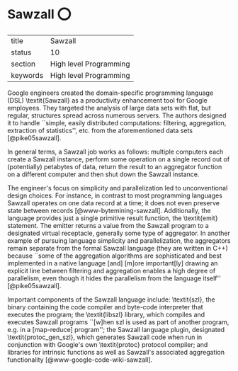 # Sawzall :o:


|          |                        |
| -------- | ---------------------- |
| title    | Sawzall                | 
| status   | 10                     |
| section  | High level Programming |
| keywords | High level Programming |



Google engineers created the domain-specific programming language
(DSL) \textit{Sawzall} as a productivity enhancement tool for Google
employees.  They targeted the analysis of large data sets with flat,
but regular, structures spread across numerous servers.  The authors
designed it to handle ``simple, easily distributed computations:
filtering, aggregation, extraction of statistics'', etc. from the
aforementioned data sets [@pike05sawzall].

In general terms, a Sawzall job works as follows: multiple computers
each create a Sawzall instance, perform some operation on a single
record out of (potentially) petabytes of data, return the result to an
aggregator function on a different computer and then shut down the
Sawzall instance.

The engineer's focus on simplicity and parallelization led to
unconventional design choices.  For instance, in contrast to most
programming languages Sawzall operates on one data record at a time;
it does not even preserve state between records
[@www-bytemining-sawzall]. Additionally, the language provides
just a single primitive result function, the \textit{emit} statement.
The emitter returns a value from the Sawzall program to a designated
virtual receptacle, generally some type of aggregator.  In another
example of pursuing language simplicity and parallelization, the
aggregators remain separate from the formal Sawzall language (they are
written in C++) because ``some of the aggregation algorithms are
sophisticated and best implemented in a native language [and] [m]ore
important[ly] drawing an explicit line between filtering and
aggregation enables a high degree of parallelism, even though it hides
the parallelism from the language itself'' [@pike05sawzall].

Important components of the Sawzall language include: \textit{szl},
the binary containing the code compiler and byte-code interpreter that
executes the program; the \textit{libszl} library, which compiles and
executes Sawzall programs ``[w]hen szl is used as part of another
program, e.g. in a [map-reduce] program''; the Sawzall language
plugin, designated \textit{protoc\_gen\_szl}, which generates Sawzall
code when run in conjunction with Google's own \textit{protoc}
protocol compiler; and libraries for intrinsic functions as well as
Sawzall's associated aggregation functionality
[@www-google-code-wiki-sawzall].



